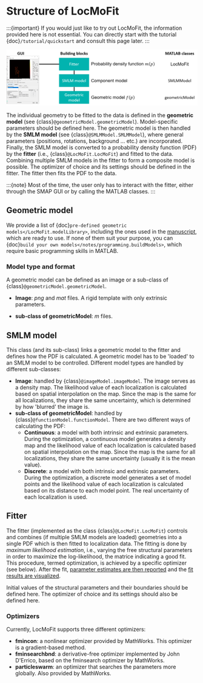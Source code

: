 # Structure of LocMoFit

:::{important}
If you would just like to try out LocMoFit, the information provided here is not essential. You can directly start with the tutorial {doc}`/tutorial/quickstart` and consult this page later.
:::

![structure](../images/LocMoFit_structure.png)

The individual geometry to be fitted to the data is defined in the **geometric model** (see {class}`@geometricModel.geometricModel`). Model-specific parameters should be defined here. The geometric model is then handled by the **SMLM model** (see {class}`@SMLMModel.SMLMModel`), where general parameters (positions, rotations, background ... etc.) are incorporated. Finally, the SMLM model is converted to a probability density function (PDF) by the **fitter** (i.e., {class}`@LocMoFit.LocMoFit`) and fitted to the data. Combining multiple SMLM models in the fitter to form a composite model is possible. The optimizer of choice and its settings should be defined in the fitter. The fitter then fits the PDF to the data.

:::{note}
Most of the time, the user only has to interact with the fitter, either through the SMAP GUI or by calling the MATLAB classes.
:::

## Geometric model
We provide a list of {doc}`pre-defined geometric models</LocMoFit.modelLibrary>`, including the ones used in the [manuscript](https://www.biorxiv.org/content/10.1101/2021.08.30.456756v1), which are ready to use. If none of them suit your purpose, you can {doc}`build your own models</notes/programming.buildModels>`, which require basic programming skills in MATLAB.

### Model type and format
A geometric model can be defined as an image or a sub-class of {class}`@geometricModel.geometricModel`.

* **Image**: _png_ and _mat_ files. A rigid template with only extrinsic parameters.

* **sub-class of geometricModel**: _m_ files.

## SMLM model
This class (and its sub-class) links a geometric model to the fitter and defines how the PDF is calculated. A geometric model has to be 'loaded' to an SMLM model to be controlled. Different model types are handled by different sub-classes:
* **Image**: handled by {class}`@imageModel.imageModel`. The image serves as a density map. The likelihood value of each localization is calculated based on spatial interpolation on the map. Since the map is the same for all localizations, they share the same uncertainty, which is determined by how 'blurred' the image is.
* **sub-class of geometricModel**: handled by {class}`@functionModel.functionModel`. There are two different ways of calculating the PDF:
	* **Continuous**: a model with both intrinsic and extrinsic parameters. During the optimization, a continuous model generates a density map and the likelihood value of each localization is calculated based on spatial interpolation on the map. Since the map is the same for all localizations, they share the same uncertainty (usually it is the mean value).
	* **Discrete**: a model with both intrinsic and extrinsic parameters. During the optimization, a discrete model generates a set of model points and the likelihood value of each localization is calculated based on its distance to each model point. The real uncertainty of each localization is used.

## Fitter
The fitter (implemented as the class {class}`@LocMoFit.LocMoFit`) controls and combines (if multiple SMLM models are loaded) geometries into a single PDF which is then fitted to localization data. The fitting is done by _maximum likelihood estimation_, i.e., varying the free structural  parameters in order to maximize the log-likelihood, the matrice indicating a good fit. This procedure, termed optimization, is achieved by a specific optimizer (see below). After the fit, [parameter estimates are then reported](/basics/GUIOverview.html#tab-fitted-par) and the [fit results are visualized](/basics/GUIOverview.html#fit-viewer).

Initial values of the structural parameters and their boundaries should be defined here. The optimizer of choice and its settings should also be defined here.

### Optimizers
Currently, LocMoFit supports three different optimizers:
* **fmincon**: a nonlinear optimizer provided by MathWorks. This optimizer is a gradient-based method.
* **fminsearchbnd**: a derivative-free optimizer implemented by John D'Errico, based on the fminsearch optimizer by MathWorks.
* **particleswarm**: an optimizer that searches the parameters more globally. Also provided by MathWorks.